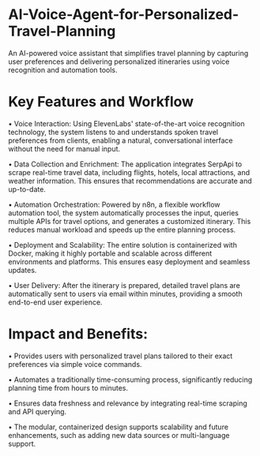 # AI-Voice-Agent-for-Personalized-Travel-Planning
An AI-powered voice assistant that simplifies travel planning by capturing user preferences and delivering personalized itineraries using voice recognition and automation tools.

# Key Features and Workflow
• Voice Interaction: Using ElevenLabs' state-of-the-art voice recognition technology, the system listens to and understands spoken travel preferences from clients, enabling a natural, conversational interface without the need for manual input.

• Data Collection and Enrichment: The application integrates SerpApi to scrape real-time travel data, including flights, hotels, local attractions, and weather information. This ensures that recommendations are accurate and up-to-date.

• Automation Orchestration: Powered by n8n, a flexible workflow automation tool, the system automatically processes the input, queries multiple APIs for travel options, and generates a customized itinerary. This reduces manual workload and speeds up the entire planning process.

• Deployment and Scalability: The entire solution is containerized with Docker, making it highly portable and scalable across different environments and platforms. This ensures easy deployment and seamless updates.

• User Delivery: After the itinerary is prepared, detailed travel plans are automatically sent to users via email within minutes, providing a smooth end-to-end user experience.

# Impact and Benefits:
• Provides users with personalized travel plans tailored to their exact preferences via simple voice commands.

• Automates a traditionally time-consuming process, significantly reducing planning time from hours to minutes.

• Ensures data freshness and relevance by integrating real-time scraping and API querying.

• The modular, containerized design supports scalability and future enhancements, such as adding new data sources or multi-language support.


